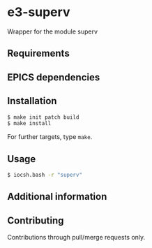 # e3-superv

Wrapper for the module superv

<!-- This README.md should be updated as part of creation and should add complementary information about the wrapped module in question (usage, etc.). Once the repository is set up, empty/unused directories should also be purged. -->

## Requirements

<!-- Put requirements here, like:
- libusb
- ...
-->

## EPICS dependencies

<!-- Run `make dep` and put the results here, like:
```sh
$ make dep
require examplemodule,1.0.0
< configured ...
COMMON_DEP_VERSION = 1.0.0
> generated ...
common 1.0.0
```
-->

## Installation

```sh
$ make init patch build
$ make install
```

For further targets, type `make`.

## Usage

```sh
$ iocsh.bash -r "superv"
```

## Additional information

<!-- Put design info or links (where the real pages could be in e.g. `docs/design.md`, `docs/usage.md`) to design info here.
-->

## Contributing

Contributions through pull/merge requests only.
